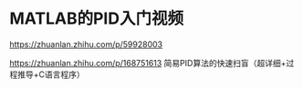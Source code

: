 
# MATLAB的PID入门视频
https://zhuanlan.zhihu.com/p/59928003


https://zhuanlan.zhihu.com/p/168751613
简易PID算法的快速扫盲（超详细+过程推导+C语言程序）









































































